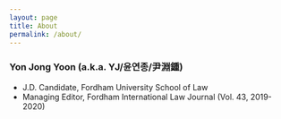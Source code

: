 ```yaml
---
layout: page
title: About
permalink: /about/
---
```


### Yon Jong Yoon (a.k.a. YJ/윤연종/尹淵鍾)

- J.D. Candidate, Fordham University School of Law
- Managing Editor, Fordham International Law Journal (Vol. 43, 2019-2020)
